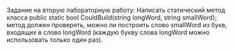 Задание на вторую лабораторную работу:
Написать статический метод класса
public static bool CouldBuild(string longWord, string smallWord);
метод должен проверять, можно ли построить слово smallWord из букв,
входящих в слово longWord (каждую букву слова longWord можно использовать только один раз).

